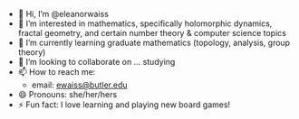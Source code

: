 - 👋 Hi, I’m @eleanorwaiss
- 👀 I’m interested in mathematics, specifically holomorphic dynamics, fractal geometry, and certain number theory & computer science topics
- 🌱 I’m currently learning graduate mathematics (topology, analysis, group theory)
- 💞️ I’m looking to collaborate on ... studying
- 📫 How to reach me:
  - email: ewaiss@butler.edu
- 😄 Pronouns: she/her/hers
- ⚡ Fun fact: I love learning and playing new board games!

<!---
eleanorwaiss/eleanorwaiss is a ✨ special ✨ repository because its `README.md` (this file) appears on your GitHub profile.
You can click the Preview link to take a look at your changes.
--->
